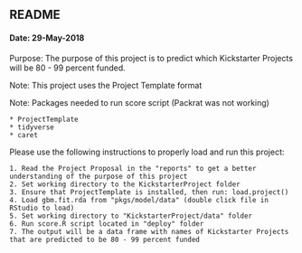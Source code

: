 README
----------

#### Date: 29-May-2018

Purpose: The purpose of this project is to predict which Kickstarter Projects will be 80 - 99 percent funded. 

Note: This project uses the Project Template format

Note: Packages needed to run score script (Packrat was not working)

    * ProjectTemplate
    * tidyverse
    * caret

Please use the following instructions to properly load and run this project:

    1. Read the Project Proposal in the "reports" to get a better understanding of the purpose of this project
    2. Set working directory to the KickstarterProject folder
    3. Ensure that ProjectTemplate is installed, then run: load.project()
    4. Load gbm.fit.rda from "pkgs/model/data" (double click file in RStudio to load)
    5. Set working directory to "KickstarterProject/data" folder
    6. Run score.R script located in "deploy" folder
    7. The output will be a data frame with names of Kickstarter Projects that are predicted to be 80 - 99 percent funded


